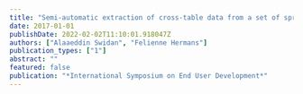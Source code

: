 ```yaml
---
title: "Semi-automatic extraction of cross-table data from a set of spreadsheets"
date: 2017-01-01
publishDate: 2022-02-02T11:10:01.918047Z
authors: ["Alaaeddin Swidan", "Felienne Hermans"]
publication_types: ["1"]
abstract: ""
featured: false
publication: "*International Symposium on End User Development*"
---
```



